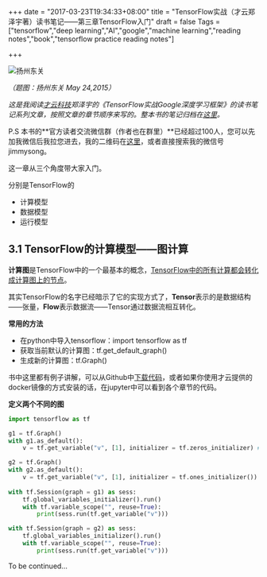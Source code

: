 +++
date = "2017-03-23T19:34:33+08:00"
title = "TensorFlow实战（才云郑泽宇著）读书笔记——第三章TensorFlow入门"
draft = false
Tags = ["tensorflow","deep learning","AI","google","machine learning","reading notes","book","tensorflow practice reading notes"]

+++

![扬州东关](http://olz1di9xf.bkt.clouddn.com/2015052401.jpg)

*（题图：扬州东关 May 24,2015）*

*这是我阅读[才云科技](caicloud.io)郑泽宇的《TensorFlow实战Google深度学习框架》的读书笔记系列文章，按照文章的章节顺序来写的。整本书的笔记归档在[这里](http://rootsongjc.github.io/tags/tensorflow-practice-reading-notes/)。*

P.S 本书的**官方读者交流微信群（作者也在群里）**已经超过100人，您可以先加我微信后我拉您进去，我的二维码在[这里](rootsongjc.github.io/about)，或者直接搜索我的微信号jimmysong。

这一章从三个角度带大家入门。

分别是TensorFlow的

- 计算模型
- 数据模型
- 运行模型

## 3.1 TensorFlow的计算模型——图计算

**计算图**是TensorFlow中的一个最基本的概念，<u>TensorFlow中的所有计算都会转化成计算图上的节点</u>。

其实TensorFlow的名字已经暗示了它的实现方式了，**Tensor**表示的是数据结构——张量，**Flow**表示数据流——Tensor通过数据流相互转化。

**常用的方法**

- 在python中导入tensorflow：import tensorflow as tf
- 获取当前默认的计算图：tf.get_default_graph()
- 生成新的计算图：tf.Graph()

书中这里都有例子讲解，可以从Github中[下载代码](https://github.com/caicloud/tensorflow-tutorial)，或者如果你使用才云提供的docker镜像的方式安装的话，在jupyter中可以看到各个章节的代码。

**定义两个不同的图**

```python
import tensorflow as tf

g1 = tf.Graph()
with g1.as_default():
    v = tf.get_variable("v", [1], initializer = tf.zeros_initializer) # 设置初始值为0

g2 = tf.Graph()
with g2.as_default():
    v = tf.get_variable("v", [1], initializer = tf.ones_initializer())  # 设置初始值为1
    
with tf.Session(graph = g1) as sess:
    tf.global_variables_initializer().run()
    with tf.variable_scope("", reuse=True):
        print(sess.run(tf.get_variable("v")))

with tf.Session(graph = g2) as sess:
    tf.global_variables_initializer().run()
    with tf.variable_scope("", reuse=True):
        print(sess.run(tf.get_variable("v")))
```

To be continued…